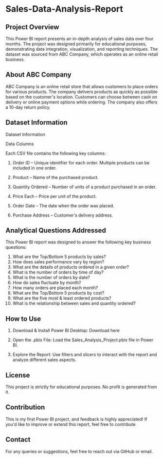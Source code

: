 # Sales-Data-Analysis-Report
## Project Overview
This Power BI report presents an in-depth analysis of sales data over four months. The project was designed primarily for educational purposes, demonstrating data integration, visualization, and reporting techniques. The dataset was sourced from ABC Company, which operates as an online retail business.

## About ABC Company
ABC Company is an online retail store that allows customers to place orders for various products. The company delivers products as quickly as possible based on the customer's location. Customers can choose between cash on delivery or online payment options while ordering. The company also offers a 10-day return policy.

## Dataset Information
Dataset Information

Data Columns

Each CSV file contains the following key columns:

  1. Order ID – Unique identifier for each order. Multiple products can be included in one order.

  2. Product – Name of the purchased product.

  3. Quantity Ordered – Number of units of a product purchased in an order.

  4. Price Each – Price per unit of the product.

  5. Order Date – The date when the order was placed.

  6. Purchase Address – Customer's delivery address.

## Analytical Questions Addressed
This Power BI report was designed to answer the following key business questions:
  1.	What are the Top/Bottom 5 products by sales?
  2.	How does sales performance vary by region?
  3.	What are the details of products ordered in a given order?
  4.	What is the number of orders by time of day?
  5.	What is the number of orders by date?
  6.	How do sales fluctuate by month?
  7.	How many orders are placed each month?
  8.	What are the Top/Bottom 5 products by cost?
  9.	What are the five most & least ordered products?
  10.	What is the relationship between sales and quantity ordered?

## How to Use
  1. Download & Install Power BI Desktop: Download here

  2. Open the .pbix File: Load the Sales_Analysis_Project.pbix file in Power BI.

  3. Explore the Report: Use filters and slicers to interact with the report and analyze different sales aspects.
## License
This project is strictly for educational purposes. No profit is generated from it.

## Contribution
This is my first Power BI project, and feedback is highly appreciated! If you'd like to improve or extend this report, feel free to contribute.

## Contact
For any queries or suggestions, feel free to reach out via GitHub or email.


